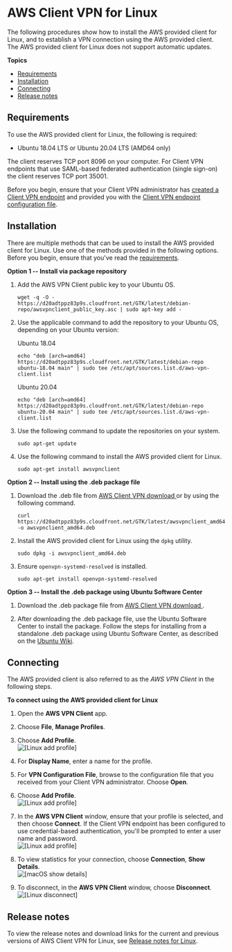 # AWS Client VPN for Linux<a name="client-vpn-connect-linux"></a>

The following procedures show how to install the AWS provided client for Linux, and to establish a VPN connection using the AWS provided client\. The AWS provided client for Linux does not support automatic updates\.

**Topics**
+ [Requirements](#client-vpn-connect-linux-req)
+ [Installation](#client-vpn-connect-linux-install)
+ [Connecting](#client-vpn-connect-linux-connecting)
+ [Release notes](#client-vpn-connect-linux-release-notes)

## Requirements<a name="client-vpn-connect-linux-req"></a>

To use the AWS provided client for Linux, the following is required:
+ Ubuntu 18\.04 LTS or Ubuntu 20\.04 LTS \(AMD64 only\)

The client reserves TCP port 8096 on your computer\. For Client VPN endpoints that use SAML\-based federated authentication \(single sign\-on\) the client reserves TCP port 35001\.

Before you begin, ensure that your Client VPN administrator has [created a Client VPN endpoint](https://docs.aws.amazon.com/vpn/latest/clientvpn-admin/cvpn-working-endpoints.html#cvpn-working-endpoint-create) and provided you with the [Client VPN endpoint configuration file](https://docs.aws.amazon.com/vpn/latest/clientvpn-admin/cvpn-working-endpoints.html#cvpn-working-endpoint-export)\.

## Installation<a name="client-vpn-connect-linux-install"></a>

There are multiple methods that can be used to install the AWS provided client for Linux\. Use one of the methods provided in the following options\. Before you begin, ensure that you've read the [requirements](#client-vpn-connect-linux-req)\.

**Option 1 \-\- Install via package repository**

1. Add the AWS VPN Client public key to your Ubuntu OS\.

   ```
   wget -q -O - https://d20adtppz83p9s.cloudfront.net/GTK/latest/debian-repo/awsvpnclient_public_key.asc | sudo apt-key add -
   ```

1. Use the applicable command to add the repository to your Ubuntu OS, depending on your Ubuntu version:

   Ubuntu 18\.04

   ```
   echo "deb [arch=amd64] https://d20adtppz83p9s.cloudfront.net/GTK/latest/debian-repo ubuntu-18.04 main" | sudo tee /etc/apt/sources.list.d/aws-vpn-client.list
   ```

   Ubuntu 20\.04

   ```
   echo "deb [arch=amd64] https://d20adtppz83p9s.cloudfront.net/GTK/latest/debian-repo ubuntu-20.04 main" | sudo tee /etc/apt/sources.list.d/aws-vpn-client.list
   ```

1. Use the following command to update the repositories on your system\.

   ```
   sudo apt-get update
   ```

1. Use the following command to install the AWS provided client for Linux\.

   ```
   sudo apt-get install awsvpnclient
   ```

**Option 2 \-\- Install using the \.deb package file**

1. Download the \.deb file from [AWS Client VPN download ](https://d20adtppz83p9s.cloudfront.net/GTK/latest/awsvpnclient_amd64.deb) or by using the following command\.

   ```
   curl https://d20adtppz83p9s.cloudfront.net/GTK/latest/awsvpnclient_amd64.deb -o awsvpnclient_amd64.deb
   ```

2. Install the AWS provided client for Linux using the `dpkg` utility\.

   ```
   sudo dpkg -i awsvpnclient_amd64.deb
   ```

3. Ensure `openvpn-systemd-resolved` is installed\.

   ```
   sudo apt-get install openvpn-systemd-resolved
   ```


**Option 3 \-\- Install the \.deb package using Ubuntu Software Center**

1. Download the \.deb package file from [AWS Client VPN download ](https://d20adtppz83p9s.cloudfront.net/GTK/latest/awsvpnclient_amd64.deb)\.

1.  After downloading the \.deb package file, use the Ubuntu Software Center to install the package\. Follow the steps for installing from a standalone \.deb package using Ubuntu Software Center, as described on the [Ubuntu Wiki](https://wiki.ubuntu.com/SoftwareCenter#from_a_standalone_.deb_package)\. 

## Connecting<a name="client-vpn-connect-linux-connecting"></a>

The AWS provided client is also referred to as the *AWS VPN Client* in the following steps\.

**To connect using the AWS provided client for Linux**

1. Open the **AWS VPN Client** app\.

1. Choose **File**, **Manage Profiles**\.

1. Choose **Add Profile**\.  
![\[Linux add profile\]](http://docs.aws.amazon.com/vpn/latest/clientvpn-user/images/client-vpn-linux-profiles.png)

1. For **Display Name**, enter a name for the profile\.

1. For **VPN Configuration File**, browse to the configuration file that you received from your Client VPN administrator\. Choose **Open**\.

1. Choose **Add Profile**\.  
![\[Linux add profile\]](http://docs.aws.amazon.com/vpn/latest/clientvpn-user/images/client-vpn-linux-add-profile2.png)

1. In the **AWS VPN Client** window, ensure that your profile is selected, and then choose **Connect**\. If the Client VPN endpoint has been configured to use credential\-based authentication, you'll be prompted to enter a user name and password\.  
![\[Linux add profile\]](http://docs.aws.amazon.com/vpn/latest/clientvpn-user/images/client-vpn-linux-connect.png)

1. To view statistics for your connection, choose **Connection**, **Show Details**\.  
![\[macOS show details\]](http://docs.aws.amazon.com/vpn/latest/clientvpn-user/images/client-vpn-linux-details.png)

1. To disconnect, in the **AWS VPN Client** window, choose **Disconnect**\.   
![\[Linux disconnect\]](http://docs.aws.amazon.com/vpn/latest/clientvpn-user/images/client-vpn-linux-disconnect.png)

## Release notes<a name="client-vpn-connect-linux-release-notes"></a>

To view the release notes and download links for the current and previous versions of AWS Client VPN for Linux, see [Release notes for Linux](release-notes.md#release-notes-linux)\.
